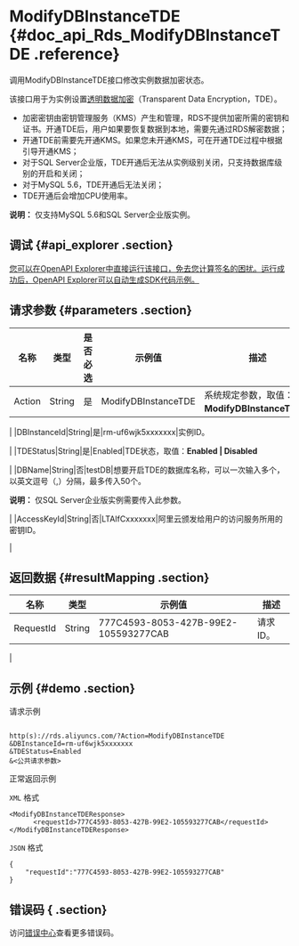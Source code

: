 # ModifyDBInstanceTDE {#doc_api_Rds_ModifyDBInstanceTDE .reference}

调用ModifyDBInstanceTDE接口修改实例数据加密状态。

该接口用于为实例设置[透明数据加密](~~33510~~)（Transparent Data Encryption，TDE）。

-   加密密钥由密钥管理服务（KMS）产生和管理，RDS不提供加密所需的密钥和证书。开通TDE后，用户如果要恢复数据到本地，需要先通过RDS解密数据；
-   开通TDE前需要先开通KMS。如果您未开通KMS，可在开通TDE过程中根据引导开通KMS；
-   对于SQL Server企业版，TDE开通后无法从实例级别关闭，只支持数据库级别的开启和关闭；
-   对于MySQL 5.6，TDE开通后无法关闭；
-   TDE开通后会增加CPU使用率。

**说明：** 仅支持MySQL 5.6和SQL Server企业版实例。

## 调试 {#api_explorer .section}

[您可以在OpenAPI Explorer中直接运行该接口，免去您计算签名的困扰。运行成功后，OpenAPI Explorer可以自动生成SDK代码示例。](https://api.aliyun.com/#product=Rds&api=ModifyDBInstanceTDE&type=RPC&version=2014-08-15)

## 请求参数 {#parameters .section}

|名称|类型|是否必选|示例值|描述|
|--|--|----|---|--|
|Action|String|是|ModifyDBInstanceTDE|系统规定参数，取值：**ModifyDBInstanceTDE**。

 |
|DBInstanceId|String|是|rm-uf6wjk5xxxxxxx|实例ID。

 |
|TDEStatus|String|是|Enabled|TDE状态，取值：**Enabled | Disabled**

 |
|DBName|String|否|testDB|想要开启TDE的数据库名称，可以一次输入多个，以英文逗号（,）分隔，最多传入50个。

 **说明：** 仅SQL Server企业版实例需要传入此参数。

 |
|AccessKeyId|String|否|LTAIfCxxxxxxx|阿里云颁发给用户的访问服务所用的密钥ID。

 |

## 返回数据 {#resultMapping .section}

|名称|类型|示例值|描述|
|--|--|---|--|
|RequestId|String|777C4593-8053-427B-99E2-105593277CAB|请求ID。

 |

## 示例 {#demo .section}

请求示例

``` {#request_demo}

http(s)://rds.aliyuncs.com/?Action=ModifyDBInstanceTDE
&DBInstanceId=rm-uf6wjk5xxxxxxx
&TDEStatus=Enabled
&<公共请求参数>

```

正常返回示例

`XML` 格式

``` {#xml_return_success_demo}
<ModifyDBInstanceTDEResponse>
	  <requestId>777C4593-8053-427B-99E2-105593277CAB</requestId></ModifyDBInstanceTDEResponse>
```

`JSON` 格式

``` {#json_return_success_demo}
{
	"requestId":"777C4593-8053-427B-99E2-105593277CAB"
}
```

## 错误码 { .section}

访问[错误中心](https://error-center.alibabacloud.com/status/product/Rds)查看更多错误码。

